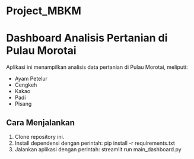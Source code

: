 # Project_MBKM

# Dashboard Analisis Pertanian di Pulau Morotai

Aplikasi ini menampilkan analisis data pertanian di Pulau Morotai, meliputi:
- Ayam Petelur
- Cengkeh
- Kakao
- Padi
- Pisang

## Cara Menjalankan
1. Clone repository ini.
2. Install dependensi dengan perintah:
pip install -r requirements.txt
3. Jalankan aplikasi dengan perintah:
streamlit run main_dashboard.py
